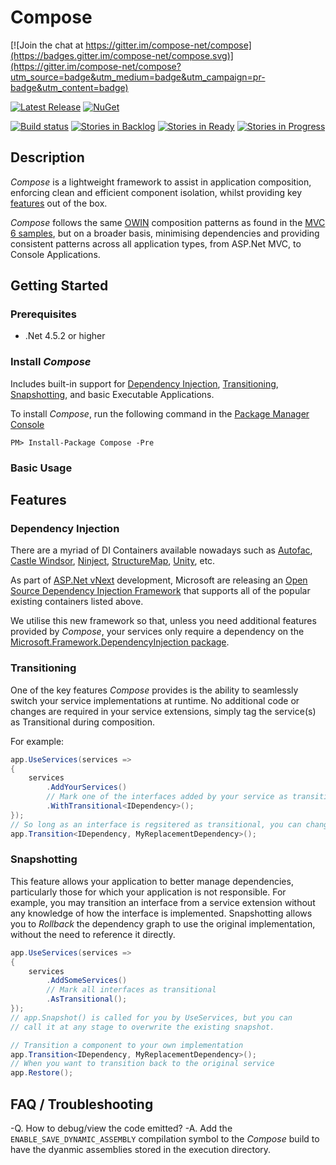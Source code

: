 # Compose

[![Join the chat at https://gitter.im/compose-net/compose](https://badges.gitter.im/compose-net/compose.svg)](https://gitter.im/compose-net/compose?utm_source=badge&utm_medium=badge&utm_campaign=pr-badge&utm_content=badge)

[![Latest Release](https://img.shields.io/nuget/vpre/compose.svg?style=plastic)](https://www.nuget.org/packages/compose)
[![NuGet](https://img.shields.io/nuget/dt/Compose.svg?style=plastic)](https://www.nuget.org/packages/compose)


[![Build status](https://img.shields.io/appveyor/ci/smudge202/compose-v3nsp.svg?style=plastic)](https://ci.appveyor.com/project/Smudge202/compose) [![Stories in Backlog](https://img.shields.io/github/issues-raw/compose-net/compose.svg?style=plastic)](http://waffle.io/compose-net/compose) [![Stories in Ready](https://badge.waffle.io/smudge202/compose.png?label=ready&title=Ready)](http://waffle.io/compose-net/compose) [![Stories in Progress](https://badge.waffle.io/smudge202/compose.png?label=in%20progress&title=In%20Progress)](http://waffle.io/compose-net/compose)

## <a name="description"></a>Description

_Compose_ is a lightweight framework to assist in application composition, enforcing clean and efficient component isolation, whilst providing key [features](#features) out of the box.

_Compose_ follows the same [OWIN] composition patterns as found in the [MVC 6 samples], but on a broader basis, minimising dependencies and providing consistent patterns across all application types, from ASP.Net MVC, to Console Applications.

## <a name="getting-started"></a>Getting Started

### Prerequisites

- .Net 4.5.2 or higher

### Install _Compose_
Includes built-in support for [Dependency Injection](#di), [Transitioning](#transitioning), [Snapshotting](#snapshotting), and basic Executable Applications.

To install _Compose_, run the following command in the [Package Manager Console]

```PS
PM> Install-Package Compose -Pre
```

### Basic Usage

## <a name="features"></a>Features

### <a name="di"></a>Dependency Injection

There are a myriad of DI Containers available nowadays such as [Autofac], [Castle Windsor], [Ninject], [StructureMap], [Unity], etc.

As part of [ASP.Net vNext] development, Microsoft are releasing an [Open Source Dependency Injection Framework] that supports all of the popular existing containers listed above.

We utilise this new framework so that, unless you need additional features provided by _Compose_, your services only require a dependency on the [Microsoft.Framework.DependencyInjection package].

### <a name="transitioning"></a>Transitioning

One of the key features _Compose_ provides is the ability to seamlessly switch your service implementations at runtime.  No additional code or changes are required in your service extensions, simply tag the service(s) as Transitional during composition.

For example:

```C#
app.UseServices(services => 
{
	services
		.AddYourServices()
		// Mark one of the interfaces added by your service as transitional
		.WithTransitional<IDependency>();
});
// So long as an interface is regsitered as transitional, you can change it at any stage using
app.Transition<IDependency, MyReplacementDependency>();
```

### <a name="snapshotting"></a>Snapshotting

This feature allows your application to better manage dependencies, particularly those for which your application is not responsible.  For example, you may transition an interface from a service extension without any knowledge of how the interface is implemented.  Snapshotting allows you to _Rollback_ the dependency graph to use the original implementation, without the need to reference it directly.

```C#
app.UseServices(services =>
{
	services
		.AddSomeServices()
		// Mark all interfaces as transitional
		.AsTransitional();
});
// app.Snapshot() is called for you by UseServices, but you can
// call it at any stage to overwrite the existing snapshot.

// Transition a component to your own implementation
app.Transition<IDependency, MyReplacementDependency>();
// When you want to transition back to the original service
app.Restore(); 
```

## FAQ / Troubleshooting

-Q. How to debug/view the code emitted?
-A. Add the `ENABLE_SAVE_DYNAMIC_ASSEMBLY` compilation symbol to the _Compose_ build to have the dyanmic assemblies stored in the execution directory.

  [OWIN]: http://owin.org/
  [MVC 6 samples]: https://github.com/aspnet/Mvc/blob/dev/samples/MvcSample.Web/Startup.cs
  [Autofac]: http://autofac.org
  [Ninject]: http://www.ninject.org
  [StructureMap]: http://structuremap.net
  [Unity]: http://unity.codeplex.com
  [Castle Windsor]: http://docs.castleproject.org/Windsor.MainPage.ashx
  [ASP.Net vNext]: http://www.asp.net/vnext
  [Open Source Dependency Injection Framework]: https://github.com/aspnet/DependencyInjection
  [Microsoft.Framework.DependencyInjection package]: http://www.nuget.org/packages/microsoft.framework.dependencyinjection
  [Package Manager Console]: http://docs.nuget.org/consume/package-manager-console
